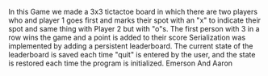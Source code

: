 In this Game we made a 3x3 tictactoe board in which there are two players who and player 1 goes first and marks their spot with an "x" to indicate their spot and same thing with Player 2 but with "o"s. The first person with 3 in a row wins the game and a point is added to their score
Serialization was implemented by adding a persistent leaderboard. The current state of the leaderboard is saved each time "quit" is entered by the user, and the state is restored each time the program is initialized.
Emerson And Aaron 